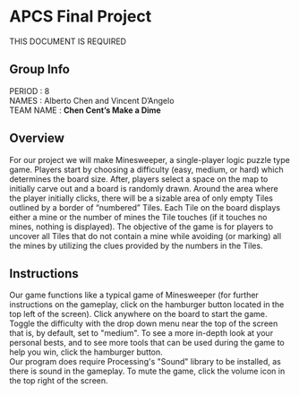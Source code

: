 # APCS Final Project
THIS DOCUMENT IS REQUIRED
## Group Info
PERIOD : 8 <br>
NAMES : Alberto Chen and Vincent D’Angelo <br>
TEAM NAME : <strong>Chen Cent’s Make a Dime</strong>
## Overview
For our project we will make Minesweeper, a single-player logic puzzle type game. Players start by choosing a difficulty (easy, medium, or hard) which determines the board size. After, players select a space on the map to initially carve out and a board is randomly drawn. Around the area where the player initially clicks, there will be a sizable area of only empty Tiles outlined by a border of “numbered” Tiles. Each Tile on the board displays either a mine or the number of mines the Tile touches (if it touches no mines, nothing is displayed).  The objective of the game is for players to uncover all Tiles that do not contain a mine while avoiding (or marking) all the mines by utilizing the clues provided by the numbers in the Tiles.
## Instructions
Our game functions like a typical game of Minesweeper (for further instructions on the gameplay, click on the hamburger button located in the top left of the screen). Click anywhere on the board to start the game. <br>
Toggle the difficulty with the drop down menu near the top of the screen that is, by default, set to "medium". To see a more in-depth look at your personal bests, and to see more tools that can be used during the game to help you win, click the hamburger button.<br>
Our program does require Processing's "Sound" library to be installed, as there is sound in the gameplay. To mute the game, click the volume icon in the top right of the screen.
